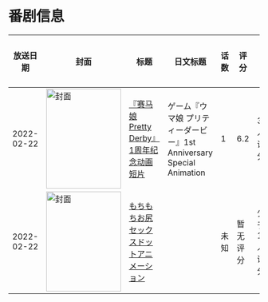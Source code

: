 # 番剧信息

|放送日期|封面|标题|日文标题|话数|评分|评分人数|
|---|---|---|---|---|---|---|
|2022-02-22|<img src="//lain.bgm.tv/pic/cover/c/4a/66/371692_fffEO.jpg" alt="封面" style="width:150px;height:200px;object-fit:cover;">|[『赛马娘 Pretty Derby』1周年纪念动画短片](https://bangumi.tv/subject/371692)|ゲーム『ウマ娘 プリティーダービー』1st Anniversary Special Animation|1|6.2|349人评分|
|2022-02-22|<img src="/img/no_icon_subject.png" alt="封面" style="width:150px;height:200px;object-fit:cover;">|[もちもちお尻セックスドットアニメーション](https://bangumi.tv/subject/377849)||未知|暂无评分|少于10人评分|
